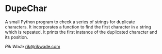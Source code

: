 # DupeChar

A small Python program to check a series of strings for duplicate characters.
It incorporates a function to find the first character in a string which is
repeated. It prints the first instance of the duplicated character and its position.

*Rik Wade*
rik@rikwade.com
